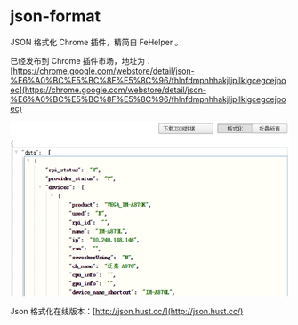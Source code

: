 # json-format

JSON 格式化 Chrome 插件，精简自 FeHelper 。

已经发布到 Chrome 插件市场，地址为：[https://chrome.google.com/webstore/detail/json-%E6%A0%BC%E5%BC%8F%E5%8C%96/fhlnfdmpnhhakjljpllkigcegcejpoec](https://chrome.google.com/webstore/detail/json-%E6%A0%BC%E5%BC%8F%E5%8C%96/fhlnfdmpnhhakjljpllkigcegcejpoec)

![screenshot](screenshot/1.png)

Json 格式化在线版本：[http://json.hust.cc/](http://json.hust.cc/)
